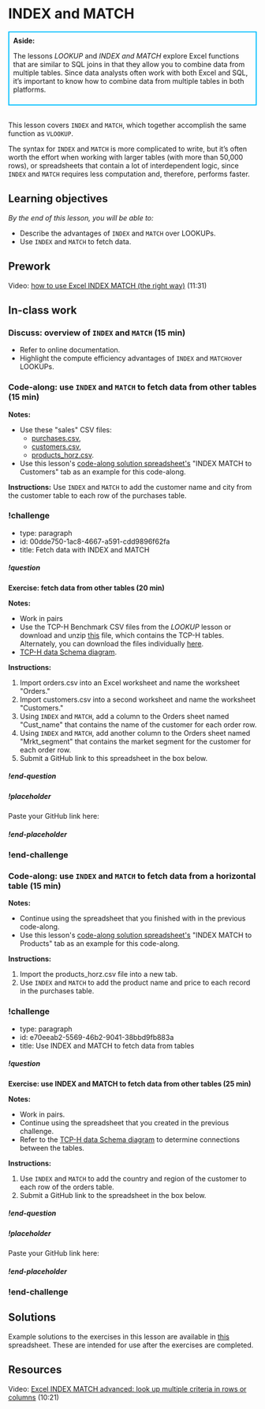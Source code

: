 # INDEX and MATCH

<div class='bg-info' style='padding:8px;border-style:solid;border-width:2px;border-color:#00BFFF'>
<strong>Aside:</strong><br>

The lessons *LOOKUP* and *INDEX and MATCH* explore Excel functions that are similar to SQL joins in that they allow you to combine data from multiple tables. Since data analysts often work with both Excel and SQL, it’s important to know how to combine data from multiple tables in both platforms.
</div>

<br>

This lesson covers `INDEX` and `MATCH`, which together accomplish the same function as `VLOOKUP`. 

The syntax for `INDEX` and `MATCH` is more complicated to write, but it’s often worth the effort when working with larger tables (with more than 50,000 rows), or spreadsheets that contain a lot of interdependent logic, since `INDEX` and `MATCH` requires less computation and, therefore, performs faster. 

## Learning objectives
*By the end of this lesson, you will be able to:*
* Describe the advantages of `INDEX` and `MATCH` over LOOKUPs.
* Use `INDEX` and `MATCH` to fetch data.

## Prework
Video: [how to use Excel INDEX MATCH (the right way)](https://www.youtube.com/watch?v=F264FpBDX28) (11:31)

## In-class work

### Discuss: overview of `INDEX` and `MATCH` (15 min)
* Refer to online documentation.
* Highlight the compute efficiency advantages of `INDEX` and `MATCH`over LOOKUPs.

### Code-along: use `INDEX` and `MATCH` to fetch data from other tables (15 min)

**Notes:**

* Use these "sales" CSV files: 
    * [purchases.csv](https://drive.google.com/uc?export=download&id=1Nxvo7RzIfWELSglbDKOb1eVASXBvKgEW),
    * [customers.csv](https://drive.google.com/uc?export=download&id=1_69gMSjnx7owplIVzKu1SGdNLdNmXGez),
    * [products_horz.csv](https://drive.google.com/uc?export=download&id=1Hj1LauM6mS9qM-cbIydTgXs_Acu-iney).
* Use this lesson's [code-along solution spreadsheet's](https://drive.google.com/uc?export=download&id=1AtV3_yeH3aTi8h4eFKkhJ1_dqeeoVPtV) "INDEX MATCH to Customers" tab as an example for this code-along.

**Instructions:**
Use `INDEX` and `MATCH` to add the customer name and city from the customer table to each row of the purchases table.

### !challenge

* type: paragraph
* id: 00dde750-1ac8-4667-a591-cdd9896f62fa
* title: Fetch data with INDEX and MATCH

##### !question
**Exercise: fetch data from other tables (20 min)**

**Notes:**

* Work in pairs
* Use the TCP-H Benchmark CSV files from the _LOOKUP_ lesson or download and unzip [this](https://drive.google.com/file/d/1rvKe9g7IU7MXVYQMKTy9ulYY-J60-an3/view?usp=sharing) file, which contains the TCP-H tables. Alternately, you can download the files individually [here](https://drive.google.com/drive/folders/1dwWXz3uoB_JVc0lcJXaDDU6nyt9v5aEl?usp=sharing).
* [TCP-H data Schema diagram](https://drive.google.com/file/d/150VWoQ2ZmqrOr2VZsA-EMtX9VJWDiXDI/view?usp=sharing).

**Instructions:**

1. Import orders.csv into an Excel worksheet and name the worksheet "Orders."
2. Import customers.csv into a second worksheet and name the worksheet "Customers."
3. Using `INDEX` and `MATCH`, add a column to the Orders sheet named "Cust_name" that contains the name of the customer for each order row.
4. Using `INDEX` and `MATCH`, add another column to the Orders sheet named "Mrkt_segment" that contains the market segment for the customer for each order row.
5. Submit a GitHub link to this spreadsheet in the box below.

##### !end-question

##### !placeholder

Paste your GitHub link here:

##### !end-placeholder

### !end-challenge

### Code-along: use `INDEX` and `MATCH` to fetch data from a horizontal table (15 min)

**Notes:**

* Continue using the spreadsheet that you finished with in the previous code-along.
* Use this lesson's [code-along solution spreadsheet's](https://drive.google.com/uc?export=download&id=1AtV3_yeH3aTi8h4eFKkhJ1_dqeeoVPtV) "INDEX MATCH to Products" tab as an example for this code-along.

**Instructions:**

1. Import the products_horz.csv file into a new tab.
2. Use `INDEX` and `MATCH` to add the product name and price to each record in the purchases table.
    
### !challenge

* type: paragraph
* id: e70eeab2-5569-46b2-9041-38bbd9fb883a
* title: Use INDEX and MATCH to fetch data from tables

##### !question

**Exercise: use INDEX and MATCH to fetch data from other tables (25 min)**

**Notes:** 

* Work in pairs.
* Continue using the spreadsheet that you created in the previous challenge.
* Refer to the [TCP-H data Schema diagram](https://drive.google.com/file/d/150VWoQ2ZmqrOr2VZsA-EMtX9VJWDiXDI/view?usp=sharing) to determine connections between the tables.

**Instructions:**

1. Use `INDEX` and `MATCH` to add the country and region of the customer to each row of the orders table.
2. Submit a GitHub link to the spreadsheet in the box below.

##### !end-question

##### !placeholder

Paste your GitHub link here:

##### !end-placeholder

### !end-challenge

## Solutions
Example solutions to the exercises in this lesson are available in [this](https://drive.google.com/uc?export=download&id=123ydMxjJGwsYcDa395pFoSH7Q4QLlHHt) spreadsheet. These are intended for use after the exercises are completed.

## Resources
Video: [Excel INDEX MATCH advanced: look up multiple criteria in rows or columns](https://www.youtube.com/watch?v=ontXHp9cwOQ) (10:21)

